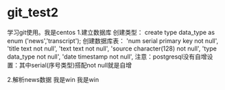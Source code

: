 # git_test2
学习git使用。我是centos
1.建立数据库
	创建类型：
	create type data_type as enum ('news','transcript');
	创建数据库表：
	'num serial primary key not null',
	'title text not null',
	'text text not null',
	'source character(128) not null',
	'type data_type not null',
	'date timestamp not null',
	注意：postgresql没有自增设置：其中serial(序号类型)搭配not null就是自增

2.解析news数据
	我是win
	我是win

